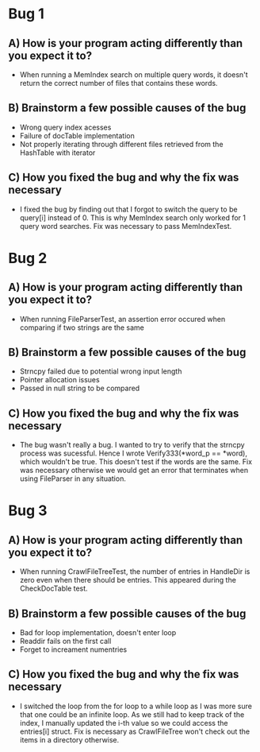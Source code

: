 # Bug 1

## A) How is your program acting differently than you expect it to?
- When running a MemIndex search on multiple query words, it doesn't return the correct number of files that contains these words. 

## B) Brainstorm a few possible causes of the bug
- Wrong query index acesses 
- Failure of docTable implementation
- Not properly iterating through different files retrieved 
from the HashTable with iterator 

## C) How you fixed the bug and why the fix was necessary
- I fixed the bug by finding out that I forgot to switch 
the query to be query[i] instead of 0. 
This is why MemIndex search only worked for 1 query word searches.
Fix was necessary to pass MemIndexTest.

# Bug 2

## A) How is your program acting differently than you expect it to?
- When running FileParserTest, an assertion error occured when comparing if two strings are the same 

## B) Brainstorm a few possible causes of the bug
- Strncpy failed due to potential wrong input length
- Pointer allocation issues
- Passed in null string to be compared

## C) How you fixed the bug and why the fix was necessary
- The bug wasn't really a bug. I wanted to try to verify that the strncpy process was sucessful. 
Hence I wrote Verify333(*word_p == *word), which wouldn't be true.
This doesn't test if the words are the same.
Fix was necessary otherwise we would get an error that terminates when using FileParser in any situation.
# Bug 3

## A) How is your program acting differently than you expect it to?
- When running CrawlFileTreeTest, the number of entries in HandleDir is zero 
even when there should be entries. This appeared during the CheckDocTable test.

## B) Brainstorm a few possible causes of the bug
- Bad for loop implementation, doesn't enter loop
- Readdir fails on the first call
- Forget to increament numentries 

## C) How you fixed the bug and why the fix was necessary
- I switched the loop from the for loop to a while loop 
as I was more sure that one could be an infinite loop. 
As we still had to keep track of the index, I manually 
updated the i-th value so we could access the entries[i] struct.
Fix is necessary as CrawlFileTree won't check out the items in a directory otherwise.
